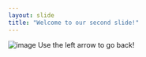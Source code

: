 ```yaml
---
layout: slide
title: "Welcome to our second slide!"
---
```

![image](https://user-images.githubusercontent.com/72316573/115152145-37548780-a070-11eb-854a-131013d2196e.png)
Use the left arrow to go back!

